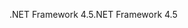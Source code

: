 <span data-ttu-id="52f87-101">.NET Framework 4.5</span><span class="sxs-lookup"><span data-stu-id="52f87-101">.NET Framework 4.5</span></span>